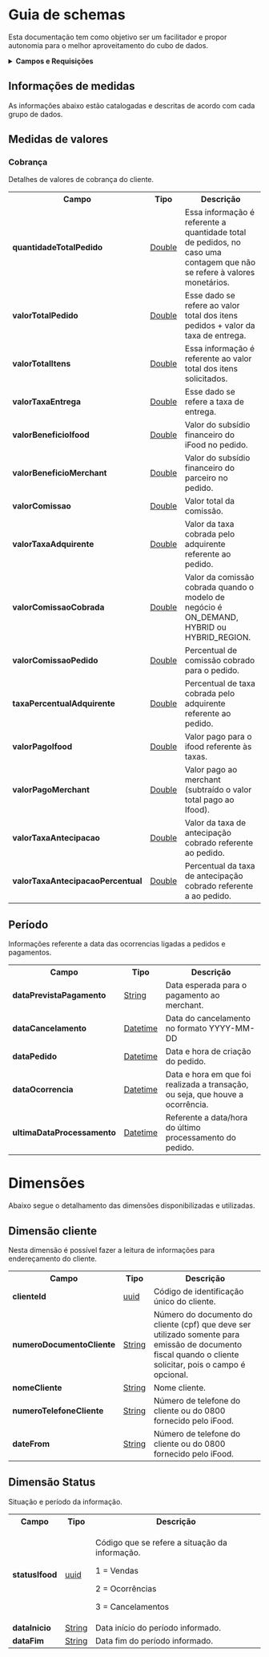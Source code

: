 # Guia de schemas 

Esta documentação tem como objetivo ser um facilitador e propor autonomia para o melhor aproveitamento do cubo de dados.

<!-- START graphql-markdown -->

<details>
  <summary><strong>Campos e Requisições</strong></summary>

  * [Informações de medidas](#Informaçõesdemedidas)
  * [Medidas de valores](#Medidasdevalores)
    * [Cobrança](#Cobrança)
    * [Período](#Período)
  * [Dimensões](#Dimensões)
    * [Dimensão cliente](#Dimensãocliente)


</details>

## Informações de medidas

As informações abaixo estão catalogadas e descritas de acordo com cada grupo de dados.

## Medidas de valores

### Cobrança

Detalhes de valores de cobrança do cliente.

<table>
<tbody>
<tr>
<th valign="center">Campo</th>
<th valign="center">Tipo</th>
<th valign="center">Descrição</th>
</tr>
<tr>
<td valign="center"><strong>quantidadeTotalPedido</strong></td>
<td valign="center"><a href="#Double">Double</a></td>
<td valign= "center"> Essa informação é referente a quantidade total de pedidos, no caso uma contagem que não se refere à valores monetários.

<tr>
<td valign="center"><strong>valorTotalPedido</strong></td>
<td valign="center"><a href="#Double">Double</a></td>
<td valign= "center">Esse dado se refere ao valor total dos itens pedidos + valor da taxa de entrega.

</td>
</tr>
<tr>
<td valign="center"><strong>valorTotalItens</strong></td>
<td valign="center"><a href="#Double">Double</a></td>
<td valign="center"> Essa informação é referente ao valor total dos itens solicitados.

</td>
</tr>
<tr>
<td valign="center"><strong>valorTaxaEntrega</strong></td>
<td valign="center"><a href="#Double">Double</a></td>
<td valign="center"> Esse dado se refere a taxa de entrega.

</td>
</tr>
<tr>
<td valign="center"><strong>valorBeneficioIfood</strong></td>
<td valign="center"><a href="#Double">Double</a></td>
<td valign="center"> Valor do subsídio financeiro do iFood no pedido.

</td>
</tr>
<tr>
<td valign="center"><strong>valorBeneficioMerchant</strong></td>
<td valign="center"><a href="#Double">Double</a></td>
<td valign="center"> Valor do subsídio financeiro do parceiro no pedido.

</td>
</tr>
<tr>
<td valign="center"><strong>valorComissao</strong></td>
<td valign="center"><a href="#Double">Double</a></td>
<td valign="center"> Valor total da comissão.

</td>
</tr>
<tr>
<td valign="center"><strong>valorTaxaAdquirente</strong></td>
<td valign="center"><a href="#Double">Double</a></td>
<td valign="center"> Valor da taxa cobrada pelo adquirente referente ao pedido.

</td>
</tr>
<tr>
<td valign="center"><strong>valorComissaoCobrada</strong></td>
<td valign="center"><a href="#Double">Double</a></td>
<td valign="center"> Valor da comissão cobrada quando o modelo de negócio é ON_DEMAND, HYBRID ou HYBRID_REGION.

</td>
</tr>
<tr>
<td valign="center"><strong>valorComissaoPedido</strong></td>
<td valign="center"><a href="#Double">Double</a></td>
<td valign="center"> Percentual de comissão cobrado para o pedido.

</td>
</tr>
<tr>
<td valign="center"><strong>taxaPercentualAdquirente</strong></td>
<td valign="center"><a href="#Double">Double</a></td>
<td valign="center"> Percentual de taxa cobrada pelo adquirente referente ao pedido.

</td>
</tr>
<tr>
<td valign="center"><strong>valorPagoIfood</strong></td>
<td valign="center"><a href="#Double">Double</a></td>
<td valign="center"> Valor pago para o ifood referente às taxas.

</td>
</tr>
<tr>
<td valign="center"><strong>valorPagoMerchant</strong></td>
<td valign="center"><a href="#Double">Double</a></td>
<td valign="center"> Valor pago ao merchant (subtraído o valor total pago ao Ifood).

</td>
</tr>
<tr>
<td valign="center"><strong>valorTaxaAntecipacao</strong></td>
<td valign="center"><a href="#Double">Double</a></td>
<td valign="center"> Valor da taxa de antecipação cobrado referente ao pedido.

</td>
</tr>
<tr>
<td valign="center"><strong>valorTaxaAntecipacaoPercentual</strong></td>
<td valign="center"><a href="#Double">Double</a></td>
<td valign="center"> Percentual da taxa de antecipação cobrado referente a ao pedido.
</td>
</tr>
</tbody>
</table>

## Período

Informações referente a data das ocorrencias ligadas a pedidos e pagamentos.

<table>
<tbody>
<tr>
<th valign="center">Campo</th>
<th valign="center">Tipo</th>
<th valign="center">Descrição</th>
</tr>
<tr>
<td valign="center"><strong>dataPrevistaPagamento</strong></td>
<td valign="center"><a href="#String">String</a></td>
<td valign="center"> Data esperada para o pagamento ao merchant.

</td>
</tr>
<tr>
<td valign="center"><strong>dataCancelamento</strong></td>
<td valign="center"><a href="Datetime">Datetime</a></td>
<td valign="center"> Data do cancelamento no formato YYYY-MM-DD

</td>
</tr>
<tr>
<td valign="center"><strong>dataPedido</strong></td>
<td valign="center"><a href="Datetime">Datetime</a></td>
<td valign="center"> Data e hora de criação do pedido.

</td>
</tr>
<tr>
<td valign="center"><strong>dataOcorrencia </strong></td>
<td valign="center"><a href="Datetime">Datetime</a></td>
<td valign="center"> Data e hora em que foi realizada a transação, ou seja, que houve a ocorrência.

</td>
</tr>
<tr>
<td valign="center"><strong>ultimaDataProcessamento</strong></td>
<td valign="center"><a href="Datetime">Datetime</a></td>
<td valign="center"> Referente a data/hora do último processamento do pedido.
</td>
</tr>
</tbody>
</table>


# Dimensões

Abaixo segue o detalhamento das dimensões disponibilizadas e utilizadas.

## Dimensão cliente 

Nesta dimensão é possível fazer a leitura de informações para endereçamento do cliente.

<table>
<tbody>
<tr>
<th valign="center">Campo</th>
<th valign="center">Tipo</th>
<th valign="center">Descrição</th>
</tr>
<tr>
<td valign="center"><strong>clienteId</strong></td>
<td valign="center"><a href="#uuid">uuid</a></td>
<td valign="center"> Código de identificação único do cliente.

</td>
</tr>
<tr>
<td valign="center"><strong>numeroDocumentoCliente</strong></td>
<td valign="center"><a href="#String">String</a></td>
<td valign="center"> Número do documento do cliente (cpf) que deve ser utilizado somente para emissão de documento fiscal quando o cliente solicitar,
pois o campo é opcional.

</td>
</tr>
<tr>
<td valign="center"><strong>nomeCliente</strong></td>
<td valign="center"><a href="#String">String</a></td>
<td valign="center"> Nome cliente.

</td>
</tr>
<tr>
<td valign="center"><strong>numeroTelefoneCliente</strong></td>
<td valign="center"><a href="#String">String</a></td>
<td valign="center"> Número de telefone do cliente ou do 0800 fornecido pelo iFood.

</td>
</tr>
<tr>
<td valign="center"><strong>dateFrom</strong></td>
<td valign="center"><a href="#String">String</a></td>
<td valign="center"> Número de telefone do cliente ou do 0800 fornecido pelo iFood.
</td>
</tr>
</tbody>
</table>

## Dimensão Status

Situação e período da informação.

<table>
<tbody>
<tr>
<th valign="center">Campo</th>
<th valign="center">Tipo</th>
<th valign="center">Descrição</th>
</tr>
<tr>
<td valign="center"><strong>statusIfood</strong></td>
<td valign="center"><a href="#uuid">uuid</a></td>
<td> 
<p> Código que se refere a situação da informação.</p>
<p> 1 = Vendas  </p>
<p> 2 = Ocorrências </p>
<p> 3 = Cancelamentos </p>
</td>
</tr>
<tr>
<td valign="center"><strong>dataInicio</strong></td>
<td valign="center"><a href="#String">String</a></td>
<td valign="center"> Data início do período informado.

<tr>
<td valign="center"><strong>dataFim</strong></td>
<td valign="center"><a href="#String">String</a></td>
<td valign="center"> Data fim do período informado.

</td>
</tr>
</tbody>
</table>



<!-- END graphql-markdown -->
